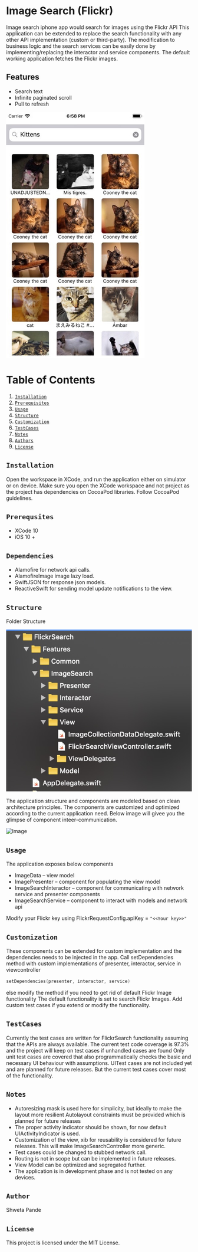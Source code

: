 # Image Search (Flickr)

Image search iphone app would search for images using the Flickr API
This application can be extended to replace the search functionality with any other API implementation (custom or third-party). The modification to business logic and the search services can be easily done by implementing/replacing the interactor and service components. 
The default working application fetches the Flickr images.
## Features
* Search text
* Infinite paginated scroll
* Pull to refresh

![Image](readmeImages/appscreen.jpg)

# Table of Contents
1. [`Installation`](#installation)
1. [`Prerequisites`](#prerequisites)
1. [`Usage`](#usage)
1. [`Structure`](#structure)
1. [`Customization`](#customization)
1. [`TestCases`](#testcases)
1. [`Notes`](#notes)
1. [`Authors`](#authors)
1. [`License`](#license)


## `Installation`

Open the workspace in XCode, and run the application either on simulator or on device.
Make sure you open the XCode workspace and not project as the project has dependencies on CocoaPod libraries.
Follow CocoaPod guidelines.

## `Prerequsites`
* XCode 10
* iOS 10 + 

## `Dependencies`
* Alamofire for network api calls.
* AlamofireImage image lazy load.
* SwiftJSON for response json models.
* ReactiveSwift for sending model update notifications to the view.


## `Structure`

Folder Structure

![Image](readmeImages/codestructure.jpg)

The application structure and components are modeled based on clean architecture principles.
The components are customized and optimized according to the current application need.
Below image will givee you the glimpse of component inteer-communication.

![Image](https://cdn-images-1.medium.com/max/2000/1*QV4nxWPd_sbGhoWO-X7PfQ.png)

## `Usage`
The application exposes below components
* ImageData – view model
* ImagePresenter – component for populating the view model
* ImageSearchInteractor – component for communicating with network service and presenter components
* ImageSearchService – component to interact with models and network api 

Modify your Flickr key using FlickrRequestConfig.apiKey = `"<<Your key>>"`

## `Customization`

These components can be extended for custom implementation and the dependencies needs to be injected in the app.
Call setDependencies method with custom implementations of presenter, interactor, service in viewcontroller
```swift
setDependencies(presenter, interactor, service)
```
else modify the method if you need to get rid of default Flickr Image functionality
The default functionality is set to search Flickr Images.
Add custom test cases if you extend or modify the functionality.

## `TestCases`
Currently the test cases are written for FlickrSearch functionality assuming that the APIs are always available. 
The current test code coverage is 97.3% and the project will keep on test cases if unhandled cases are found
Only unit test cases are covered that also programmatically checks the basic and necessary UI behaviour with assumptions.
UITest cases are not included yet and are planned for future releases. 
But the current test cases cover most of the functionality.

## `Notes`

*   Autoresizing mask is used here for simplicity, but ideally to make the layout more resilient Autolayout constraints must be provided which is planned for future releases
* 	The proper activity indicator should be shown, for now default UIActivityIndicator is used.
* 	Customization of the view, xib for reusability is considered for future releases. This will make ImageSearchController more generic.
* 	Test cases could be changed to stubbed network call.
* 	Routing is not in scope but can be implemented in future releases.
* 	View Model can be optimized and segregated further.
*   The application is in development phase and is not tested on any devices.

## `Author`

Shweta Pande

## `License`

This project is licensed under the MIT License.